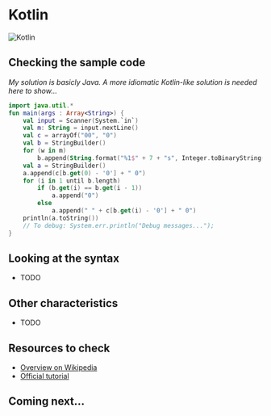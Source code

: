 # Kotlin

![Kotlin](../pic/Kotlin.png)

## Checking the sample code

_My solution is basicly Java. A more  idiomatic Kotlin-like solution is needed here to show..._

```kotlin runnable
import java.util.*
fun main(args : Array<String>) {
    val input = Scanner(System.`in`)
    val m: String = input.nextLine()
    val c = arrayOf("00", "0")
    val b = StringBuilder()
    for (w in m)
        b.append(String.format("%1$" + 7 + "s", Integer.toBinaryString(w.toByte().toInt())).replace(' ', '0'))
    val a = StringBuilder()
    a.append(c[b.get(0) - '0'] + " 0")
    for (i in 1 until b.length)
        if (b.get(i) == b.get(i - 1))
            a.append("0")
        else
            a.append(" " + c[b.get(i) - '0'] + " 0")
    println(a.toString())
    // To debug: System.err.println("Debug messages...");
}
```

## Looking at the syntax

- TODO

## Other characteristics

- TODO

## Resources to check

- [Overview on Wikipedia](https://en.wikipedia.org/wiki/Kotlin_(programming_language))
- [Official tutorial](https://kotlinlang.org/docs/getting-started.html)

## Coming next...
